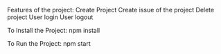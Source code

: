 Features of the project:
  Create Project
  Create issue of the project
  Delete project
  User login
  User logout


To Install the Project: npm install

To Run the Project: npm start
